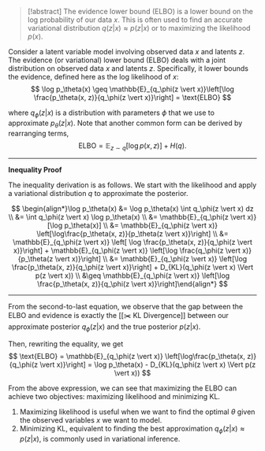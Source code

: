 > [!abstract]
> The evidence lower bound (ELBO) is a lower bound on the log probability of our data $x$. This is often used to find an accurate variational distribution $q(z \vert x) \approx p(z \vert x)$ or to maximizing the likelihood $p(x)$.

Consider a latent variable model involving observed data $x$ and latents $z$. The evidence (or variational) lower bound (ELBO) deals with a joint distribution on observed data $x$ and latents $z$. Specifically, it lower bounds the evidence, defined here as the log likelihood of $x$: 
$$
\log p_\theta(x) \geq \mathbb{E}_{q_\phi(z \vert x)}\left[\log \frac{p_\theta(x, z)}{q_\phi(z \vert x)}\right] = \text{ELBO}
$$

where $q_\phi(z \vert x)$ is a distribution with parameters $\phi$ that we use to approximate $p_\theta(z \vert x)$. Note that another common form can be derived by rearranging terms, 
$$
\text{ELBO} = \mathbb{E}_{z \sim q} [\log p(x, z)] + H(q).
$$


---
**Inequality Proof**

The inequality derivation is as follows. We start with the likelihood and apply a variational distribution $q$ to approximate the posterior.


$$
\begin{align*}\log p_\theta(x) &= \log p_\theta(x) \int q_\phi(z \vert x) dz \\ &= \int q_\phi(z \vert x) \log p_\theta(x) \\ &= \mathbb{E}_{q_\phi(z \vert x)}[\log p_\theta(x)] \\ &= \mathbb{E}_{q_\phi(z \vert x)} \left[\log\frac{p_\theta(x, z)}{p_\theta(z \vert x)}\right] \\ &= \mathbb{E}_{q_\phi(z \vert x)} \left[ \log \frac{p_\theta(x, z)}{q_\phi(z \vert x)}\right] + \mathbb{E}_{q_\phi(z \vert x)} \left[\log \frac{q_\phi(z \vert x)}{p_\theta(z \vert x)}\right] \\ &= \mathbb{E}_{q_\phi(z \vert x)} \left[\log \frac{p_\theta(x, z)}{q_\phi(z \vert x)}\right] + D_{KL}(q_\phi(z \vert x) \Vert p(z \vert x)) \\ &\geq \mathbb{E}_{q_\phi(z \vert x)} \left[\log \frac{p_\theta(x, z)}{q_\phi(z \vert x)}\right]\end{align*}
$$


---

From the second-to-last equation, we observe that the gap between the ELBO and evidence is exactly the [[✂️ KL Divergence]] between our approximate posterior $q_\phi(z \vert x)$ and the true posterior $p(z \vert x)$.

Then, rewriting the equality, we get 
$$
\text{ELBO} = \mathbb{E}_{q_\phi(z \vert x)} \left[\log\frac{p_\theta(x, z)}{q_\phi(z \vert x)}\right] = \log p_\theta(x) - D_{KL}(q_\phi(z \vert x) \Vert p(z \vert x))
$$


From the above expression, we can see that maximizing the ELBO can achieve two objectives: maximizing likelihood and minimizing KL.
1. Maximizing likelihood is useful when we want to find the optimal $\theta$ given the observed variables $x$ we want to model.
2. Minimizing KL, equivalent to finding the best approximation $q_\phi(z \vert x) \approx p(z \vert x)$, is commonly used in variational inference.